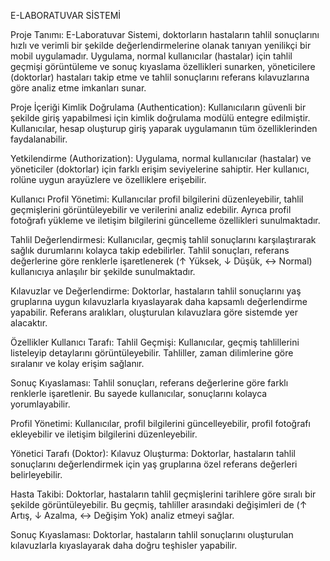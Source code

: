 E-LABORATUVAR SİSTEMİ

Proje Tanımı:
E-Laboratuvar Sistemi, doktorların hastaların tahlil sonuçlarını hızlı ve verimli bir şekilde değerlendirmelerine olanak tanıyan yenilikçi bir mobil uygulamadır. Uygulama, normal kullanıcılar (hastalar) için tahlil geçmişi görüntüleme ve sonuç kıyaslama özellikleri sunarken, yöneticilere (doktorlar) hastaları takip etme ve tahlil sonuçlarını referans kılavuzlarına göre analiz etme imkanları sunar.

Proje İçeriği
Kimlik Doğrulama (Authentication):
Kullanıcıların güvenli bir şekilde giriş yapabilmesi için kimlik doğrulama modülü entegre edilmiştir. Kullanıcılar, hesap oluşturup giriş yaparak uygulamanın tüm özelliklerinden faydalanabilir.

Yetkilendirme (Authorization):
Uygulama, normal kullanıcılar (hastalar) ve yöneticiler (doktorlar) için farklı erişim seviyelerine sahiptir. Her kullanıcı, rolüne uygun arayüzlere ve özelliklere erişebilir.

Kullanıcı Profil Yönetimi:
Kullanıcılar profil bilgilerini düzenleyebilir, tahlil geçmişlerini görüntüleyebilir ve verilerini analiz edebilir. Ayrıca profil fotoğrafı yükleme ve iletişim bilgilerini güncelleme özellikleri sunulmaktadır.

Tahlil Değerlendirmesi:
Kullanıcılar, geçmiş tahlil sonuçlarını karşılaştırarak sağlık durumlarını kolayca takip edebilirler. Tahlil sonuçları, referans değerlerine göre renklerle işaretlenerek (↑ Yüksek, ↓ Düşük, ↔ Normal) kullanıcıya anlaşılır bir şekilde sunulmaktadır.

Kılavuzlar ve Değerlendirme:
Doktorlar, hastaların tahlil sonuçlarını yaş gruplarına uygun kılavuzlarla kıyaslayarak daha kapsamlı değerlendirme yapabilir. Referans aralıkları, oluşturulan kılavuzlara göre sistemde yer alacaktır.

Özellikler
Kullanıcı Tarafı:
Tahlil Geçmişi:
Kullanıcılar, geçmiş tahlillerini listeleyip detaylarını görüntüleyebilir. Tahliller, zaman dilimlerine göre sıralanır ve kolay erişim sağlanır.

Sonuç Kıyaslaması:
Tahlil sonuçları, referans değerlerine göre farklı renklerle işaretlenir. Bu sayede kullanıcılar, sonuçlarını kolayca yorumlayabilir.

Profil Yönetimi:
Kullanıcılar, profil bilgilerini güncelleyebilir, profil fotoğrafı ekleyebilir ve iletişim bilgilerini düzenleyebilir.

Yönetici Tarafı (Doktor):
Kılavuz Oluşturma:
Doktorlar, hastaların tahlil sonuçlarını değerlendirmek için yaş gruplarına özel referans değerleri belirleyebilir.

Hasta Takibi:
Doktorlar, hastaların tahlil geçmişlerini tarihlere göre sıralı bir şekilde görüntüleyebilir. Bu geçmiş, tahliller arasındaki değişimleri de (↑ Artış, ↓ Azalma, ↔ Değişim Yok) analiz etmeyi sağlar.

Sonuç Kıyaslaması:
Doktorlar, hastaların tahlil sonuçlarını oluşturulan kılavuzlarla kıyaslayarak daha doğru teşhisler yapabilir.

